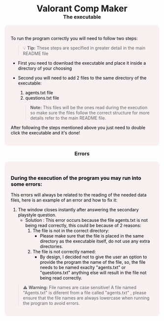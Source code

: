 <h1 align="center" style="margin-bottom: 0;">Valorant Comp Maker</h1>
<h3 align="center" style="margin-top: 0;">The executable</h3>

<div style="background: #F9F1F1; padding: 20px; border-radius: 10px; color: black;">
  <p> To run the program correctly you will need to follow two steps:</p>
   
> 💡 **Tip:** These steps are specified in greater detail in the main README file
- First you need to download the executable and place it inside a directory of your choosing

- Second you will need to add 2 files to the same directory of the executable:
    1. agents.txt file
    2. questions.txt file
    > **Note:** This files will be the ones read during the execution so make sure the files follow the correct structure for more details refer to the main README file.

After following the steps mentioned above you just need to double click the executable and it's done!
</div>


<h3 align="center" style="margin-top: 15;">Errors</h3>
<div style="background: #F9F1F1; padding: 20px; border-radius: 10px; color: black;">

### During the execution of the program you may run into some errors:
This errors will always be related to the reading of the needed data files, here is an example of an error and how to fix it:
1. The window closes instantly after answering the secondary playstyle question.
    - Solution : This error occurs because the file agents.txt is not being read correctly, this could be because of 2 reasons: <br>
        1. The file is not in the correct directory:
            - Please make sure that the file is placed in the same directory as the executable itself, do not use any extra directories.
        2. The file is not correctly named: <br>
            - By design, I decided not to give the user an option to provide the program the name of the file, so, the file needs to be named exaclty "agents.txt" or "questions.txt" anything else will result in the file not being read correctly. 

> ⚠️ **Warning:** File names are case sensitive! A file named "Agents.txt" is diferent from a file called "agents.txt" , please ensure that the file names are always lowercase when running the program to avoid errors.

</div>
